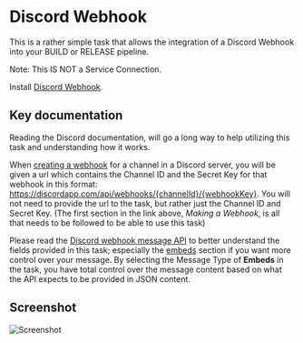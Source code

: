 # Discord Webhook

This is a rather simple task that allows the integration of a Discord Webhook into your BUILD or RELEASE pipeline.

Note: This IS NOT a Service Connection.

Install [Discord Webhook](https://marketplace.visualstudio.com/items?itemName=robmburke.ado-discord-webhook).

## Key documentation
Reading the Discord documentation, will go a long way to help utilizing this task and understanding how it works.

When [creating a webhook](https://support.discordapp.com/hc/en-us/articles/228383668-Intro-to-Webhooks) for a channel in a Discord server, you will be given a url which contains the Channel ID and the Secret Key for that webhook in this format: https://discordapp.com/api/webhooks/{channelId}/{webhookKey}. You will not need to provide the url to the task, but rather just the Channel ID and Secret Key.
(The first section in the link above, *Making a Webhook*, is all that needs to be followed to be able to use this task)

Please read the [Discord webhook message API](https://discordapp.com/developers/docs/resources/webhook#execute-webhook) to better understand the fields provided in this task; especially the [embeds](https://discordapp.com/developers/docs/resources/channel#embed-object) section if you want more control over your message. By selecting the Message Type of **Embeds** in the task, you have total control over the message content based on what the API expects to be provided in JSON content.

## Screenshot
![Screenshot](https://user-images.githubusercontent.com/11561820/50299671-2c619c00-0450-11e9-87c2-530e65e4d3ea.png)

